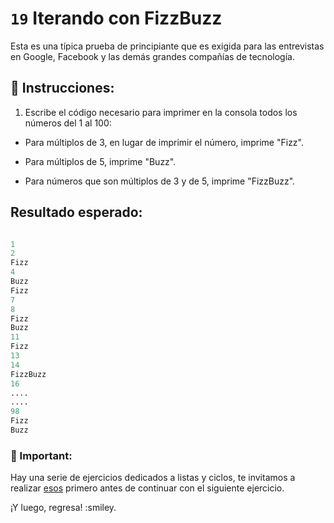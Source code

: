 # `19` Iterando con FizzBuzz

Esta es una típica prueba de principiante que es exigida para las entrevistas en Google, Facebook y las demás grandes compañías de tecnología.


## 📝 Instrucciones:

1. Escribe el código necesario para imprimer en la consola todos los números del 1 al 100:

+ Para múltiplos de 3, en lugar de imprimir el número, imprime "Fizz".

+ Para múltiplos de 5, imprime "Buzz".

+ Para números que son múltiplos de 3 y de 5, imprime "FizzBuzz".

## Resultado esperado:

```py

1
2
Fizz
4
Buzz
Fizz
7
8
Fizz
Buzz
11
Fizz
13
14
FizzBuzz
16
....
....
98
Fizz
Buzz


```


### :mag_right: Important: 

Hay una serie de ejercicios dedicados a listas y ciclos, te invitamos a realizar [esos](https://github.com/4GeeksAcademy/python-lists-loops-programming-exercises) primero antes de continuar con el siguiente ejercicio.
    
¡Y luego, regresa! :smiley.
